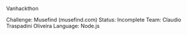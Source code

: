 Vanhackthon

Challenge: Musefind (musefind.com)
Status: Incomplete
Team: Claudio Traspadini Oliveira
Language: Node.js

